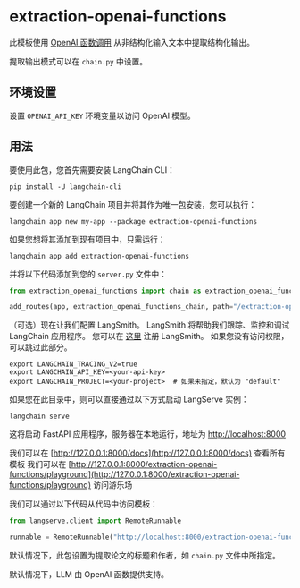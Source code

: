 # extraction-openai-functions

此模板使用 [OpenAI 函数调用](https://python.langchain.com/docs/modules/chains/how_to/openai_functions) 从非结构化输入文本中提取结构化输出。

提取输出模式可以在 `chain.py` 中设置。

## 环境设置

设置 `OPENAI_API_KEY` 环境变量以访问 OpenAI 模型。

## 用法

要使用此包，您首先需要安装 LangChain CLI：

```shell
pip install -U langchain-cli
```

要创建一个新的 LangChain 项目并将其作为唯一包安装，您可以执行：

```shell
langchain app new my-app --package extraction-openai-functions
```

如果您想将其添加到现有项目中，只需运行：

```shell
langchain app add extraction-openai-functions
```

并将以下代码添加到您的 `server.py` 文件中：
```python
from extraction_openai_functions import chain as extraction_openai_functions_chain

add_routes(app, extraction_openai_functions_chain, path="/extraction-openai-functions")
```

（可选）现在让我们配置 LangSmith。
LangSmith 将帮助我们跟踪、监控和调试 LangChain 应用程序。
您可以在 [这里](https://smith.langchain.com/) 注册 LangSmith。
如果您没有访问权限，可以跳过此部分。

```shell
export LANGCHAIN_TRACING_V2=true
export LANGCHAIN_API_KEY=<your-api-key>
export LANGCHAIN_PROJECT=<your-project>  # 如果未指定，默认为 "default"
```

如果您在此目录中，则可以直接通过以下方式启动 LangServe 实例：

```shell
langchain serve
```

这将启动 FastAPI 应用程序，服务器在本地运行，地址为 
[http://localhost:8000](http://localhost:8000)

我们可以在 [http://127.0.0.1:8000/docs](http://127.0.0.1:8000/docs) 查看所有模板
我们可以在 [http://127.0.0.1:8000/extraction-openai-functions/playground](http://127.0.0.1:8000/extraction-openai-functions/playground) 访问游乐场  

我们可以通过以下代码从代码中访问模板：

```python
from langserve.client import RemoteRunnable

runnable = RemoteRunnable("http://localhost:8000/extraction-openai-functions")
```
默认情况下，此包设置为提取论文的标题和作者，如 `chain.py` 文件中所指定。

默认情况下，LLM 由 OpenAI 函数提供支持。